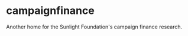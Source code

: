 campaignfinance
===============

Another home for the Sunlight Foundation's campaign finance research.
